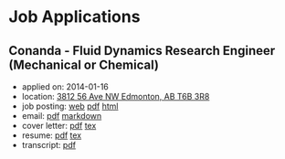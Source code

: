 # Job Applications

## Conanda - Fluid Dynamics Research Engineer (Mechanical or Chemical)
  - applied on: 2014-01-16
  - location: [3812 56 Ave NW Edmonton, AB T6B 3R8](https://www.google.ca/maps/preview#!data=!1m4!1m3!1d2926797!2d-116.110628!3d52.8485433!4m12!2m11!1m10!1s0x0%3A0xee74ed729dbbabc8!3m8!1m3!1d22413!2d-75.6885245!3d45.397833!3m2!1i1024!2i768!4f13.1)
  - job posting: [web](http://www.coanda.ca/about/employment/fluid-dynamics-research-engineer-mechanical-or-chemical/) [pdf](https://github.com/ijoynes/job_applications/blob/master/coanda_fluid_dynamics_research_engineer/posting.pdf) [html](https://github.com/ijoynes/job_applications/blob/master/coanda_fluid_dynamics_research_engineer/posting.htm)
  - email: [pdf](https://github.com/ijoynes/job_applications/blob/master/coanda_fluid_dynamics_research_engineer/e-mail.pdf) [markdown](https://github.com/ijoynes/job_applications/blob/master/coanda_fluid_dynamics_research_engineer/e-mail.md)
  - cover letter: [pdf](https://github.com/ijoynes/job_applications/blob/master/coanda_fluid_dynamics_research_engineer/cover_letter.pdf) [tex](https://github.com/ijoynes/job_applications/blob/master/coanda_fluid_dynamics_research_engineer/cover_letter.tex)
  - resume: [pdf](https://github.com/ijoynes/job_applications/blob/master/coanda_fluid_dynamics_research_engineer/resume.pdf) [tex](https://github.com/ijoynes/job_applications/blob/master/coanda_fluid_dynamics_research_engineer/resume.tex)
  - transcript: [pdf](https://github.com/ijoynes/job_applications/blob/master/transcript_2014-01-07.pdf)